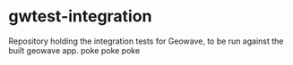 # gwtest-integration
Repository holding the integration tests for Geowave, to be run against the built geowave app.
poke poke poke
